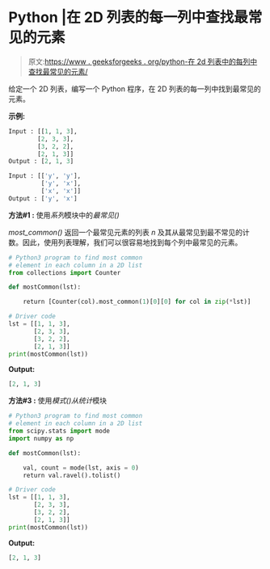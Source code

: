 # Python |在 2D 列表的每一列中查找最常见的元素

> 原文:[https://www . geeksforgeeks . org/python-在 2d 列表中的每列中查找最常见的元素/](https://www.geeksforgeeks.org/python-find-most-common-element-in-each-column-in-a-2d-list/)

给定一个 2D 列表，编写一个 Python 程序，在 2D 列表的每一列中找到最常见的元素。

**示例:**

```py
Input : [[1, 1, 3],
        [2, 3, 3],
        [3, 2, 2],
        [2, 1, 3]]
Output : [2, 1, 3]

Input : [['y', 'y'],
         ['y', 'x'],
         ['x', 'x']]
Output : ['y', 'x']

```

**方法#1 :** 使用*系列*模块中的*最常见()*

*most_common()* 返回一个最常见元素的列表 *n* 及其从最常见到最不常见的计数。因此，使用列表理解，我们可以很容易地找到每个列中最常见的元素。

```py
# Python3 program to find most common 
# element in each column in a 2D list
from collections import Counter

def mostCommon(lst):

    return [Counter(col).most_common(1)[0][0] for col in zip(*lst)]

# Driver code
lst = [[1, 1, 3],
       [2, 3, 3],
       [3, 2, 2],
       [2, 1, 3]]
print(mostCommon(lst))
```

**Output:**

```py
[2, 1, 3]

```

**方法#3 :** 使用*模式()*从*统计*模块

```py
# Python3 program to find most common 
# element in each column in a 2D list
from scipy.stats import mode
import numpy as np

def mostCommon(lst):

    val, count = mode(lst, axis = 0)
    return val.ravel().tolist()

# Driver code
lst = [[1, 1, 3],
       [2, 3, 3],
       [3, 2, 2],
       [2, 1, 3]]
print(mostCommon(lst))
```

**Output:**

```py
[2, 1, 3]

```